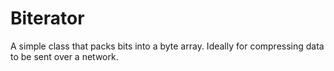 Biterator
=========

A simple class that packs bits into a byte array. Ideally for compressing data to be sent over a network.
